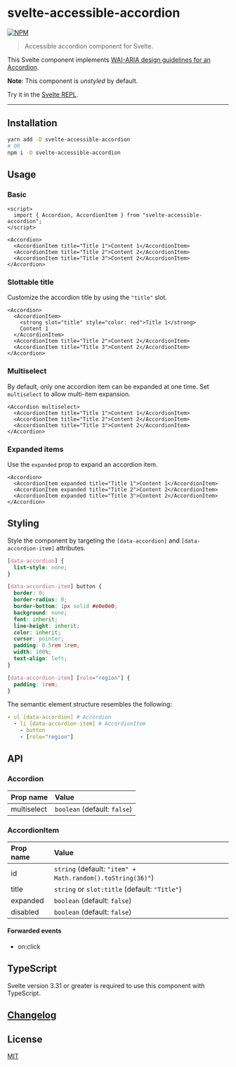 # svelte-accessible-accordion

[![NPM][npm]][npm-url]

> Accessible accordion component for Svelte.

<!-- REPO_URL -->

This Svelte component implements [WAI-ARIA design guidelines for an Accordion](https://www.w3.org/TR/wai-aria-practices/examples/accordion/accordion.html).

**Note**: This component is _unstyled_ by default.

Try it in the [Svelte REPL](https://svelte.dev/repl/85be3a105c3f4fe0892150380914be96).

---

<!-- TOC -->

## Installation

```bash
yarn add -D svelte-accessible-accordion
# OR
npm i -D svelte-accessible-accordion
```

## Usage

### Basic

```svelte
<script>
  import { Accordion, AccordionItem } from "svelte-accessible-accordion";
</script>

<Accordion>
  <AccordionItem title="Title 1">Content 1</AccordionItem>
  <AccordionItem title="Title 2">Content 2</AccordionItem>
  <AccordionItem title="Title 3">Content 2</AccordionItem>
</Accordion>

```

### Slottable title

Customize the accordion title by using the `"title"` slot.

```svelte
<Accordion>
  <AccordionItem>
    <strong slot="title" style="color: red">Title 1</strong>
    Content 1
  </AccordionItem>
  <AccordionItem title="Title 2">Content 2</AccordionItem>
  <AccordionItem title="Title 3">Content 2</AccordionItem>
</Accordion>

```

### Multiselect

By default, only one accordion item can be expanded at one time. Set `multiselect` to allow multi-item expansion.

```svelte
<Accordion multiselect>
  <AccordionItem title="Title 1">Content 1</AccordionItem>
  <AccordionItem title="Title 2">Content 2</AccordionItem>
  <AccordionItem title="Title 3">Content 2</AccordionItem>
</Accordion>

```

### Expanded items

Use the `expanded` prop to expand an accordion item.

```svelte
<Accordion>
  <AccordionItem expanded title="Title 1">Content 1</AccordionItem>
  <AccordionItem expanded title="Title 2">Content 2</AccordionItem>
  <AccordionItem expanded title="Title 3">Content 2</AccordionItem>
</Accordion>

```

## Styling

Style the component by targeting the `[data-accordion]` and `[data-accordion-item]` attributes.

```css
[data-accordion] {
  list-style: none;
}

[data-accordion-item] button {
  border: 0;
  border-radius: 0;
  border-bottom: 1px solid #e0e0e0;
  background: none;
  font: inherit;
  line-height: inherit;
  color: inherit;
  cursor: pointer;
  padding: 0.5rem 1rem;
  width: 100%;
  text-align: left;
}

[data-accordion-item] [role="region"] {
  padding: 1rem;
}
```

The semantic element structure resembles the following:

```yml
- ul [data-accordion] # Accordion
  - li [data-accordion-item] # AccordionItem
    - button
    - [role="region"]
```

## API

### Accordion

| Prop name   | Value                        |
| :---------- | :--------------------------- |
| multiselect | `boolean` (default: `false`) |

### AccordionItem

| Prop name | Value                                                      |
| :-------- | :--------------------------------------------------------- |
| id        | `string` (default: `"item" + Math.random().toString(36)"`) |
| title     | `string` or `slot:title` (default: `"Title"`)              |
| expanded  | `boolean` (default: `false`)                               |
| disabled  | `boolean` (default: `false`)                               |

#### Forwarded events

- on:click

## TypeScript

Svelte version 3.31 or greater is required to use this component with TypeScript.

## [Changelog](CHANGELOG.md)

## License

[MIT](LICENSE)

[npm]: https://img.shields.io/npm/v/svelte-accessible-accordion.svg?style=for-the-badge&color=%23ff3e00
[npm-url]: https://npmjs.com/package/svelte-accessible-accordion
